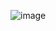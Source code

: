 ![image](https://github.com/matehashtag1337/matehashtag1337/assets/104621347/370de4d9-ace9-4e11-bd55-be94d8e39441)

